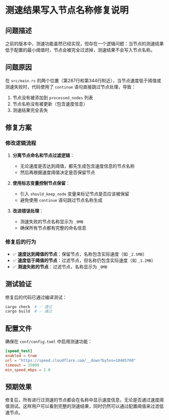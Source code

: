 # 测速结果写入节点名称修复说明

## 问题描述

之前的版本中，测速功能虽然已经实现，但存在一个逻辑问题：当节点的测速结果低于配置的最小阈值时，节点会被完全过滤掉，测速结果不会写入节点名称。

## 问题原因

在 `src/main.rs` 的两个位置（第287行和第344行附近），当节点速度低于阈值或测速失败时，代码使用了 `continue` 语句直接跳过节点处理，导致：

1. 节点没有被添加到 `processed_nodes` 列表
2. 节点名称没有被更新（包含速度信息）
3. 测速结果完全丢失

## 修复方案

### 修改逻辑流程

1. **分离节点命名和节点过滤逻辑**：
   - 无论速度是否达到阈值，都先生成包含速度信息的节点名称
   - 然后再根据速度阈值决定是否保留节点

2. **使用标志变量控制节点保留**：
   - 引入 `should_keep_node` 变量来标记节点是否应该被保留
   - 避免使用 `continue` 语句跳过节点名称生成

3. **改进错误处理**：
   - 测速失败的节点名称显示为 `_0MB`
   - 确保所有节点都有完整的命名信息

### 修复后的行为

- ✅ **速度达到阈值的节点**：保留节点，名称包含实际速度（如 `_2.5MB`）
- ✅ **速度低于阈值的节点**：过滤节点，但名称仍包含实际速度（如 `_1.2MB`）
- ✅ **测速失败的节点**：过滤节点，名称显示为 `_0MB`

## 测试验证

修复后的代码已通过编译测试：
```bash
cargo check  # ✅ 通过
cargo build  # ✅ 通过
```

## 配置文件

确保在 `conf/config.toml` 中启用测速功能：
```toml
[speed_test]
enabled = true
url = "https://speed.cloudflare.com/__down?bytes=10485760"
timeout = 15000
min_speed_mbps = 2.0
```

## 预期效果

修复后，所有进行过测速的节点都会在名称中显示速度信息，无论是否通过速度阈值测试。这样用户可以看到完整的测速结果，同时仍然可以通过配置阈值来过滤低速节点。